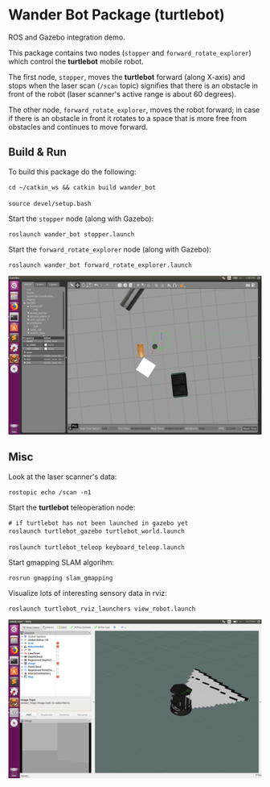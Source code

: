 # Wander Bot Package (turtlebot)

ROS and Gazebo integration demo.

This package contains two nodes (`stopper` and `forward_rotate_explorer`) which control the __turtlebot__ mobile robot.

The first node, `stopper`, moves the __turtlebot__ forward (along X-axis) and stops when the laser scan (`/scan` topic) signifies that there is an obstacle in front of the robot (laser scanner's active range is about 60 degrees).

The other node, `forward_rotate_explorer`, moves the robot forward; in case if there is an obstacle in front it rotates 
to a space that is more free from obstacles and continues to move forward.

## Build & Run

To build this package do the following:
```shell
cd ~/catkin_ws && catkin build wander_bot

source devel/setup.bash
```

Start the `stopper` node (along with Gazebo):
```shell
roslaunch wander_bot stopper.launch
```

Start the `forward_rotate_explorer` node (along with Gazebo):
```shell
roslaunch wander_bot forward_rotate_explorer.launch
```
<p align="center">
  <img src="images/turtlebot in gazebo.png"></img>
</p>

## Misc

Look at the laser scanner's data:
```shell
rostopic echo /scan -n1
```
Start the __turtlebot__ teleoperation node:
```shell
# if turtlebot has not been launched in gazebo yet
roslaunch turtlebot_gazebo turtlebot_world.launch

roslaunch turtlebot_teleop keyboard_teleop.launch
```

Start gmapping SLAM algorihm:
```shell
rosrun gmapping slam_gmapping
```

Visualize lots of interesting sensory data in rviz:
```shell
roslaunch turtlebot_rviz_launchers view_robot.launch
```

<p align="center">
  <img src="images/turtlebot in rviz.png"></img>
</p>
